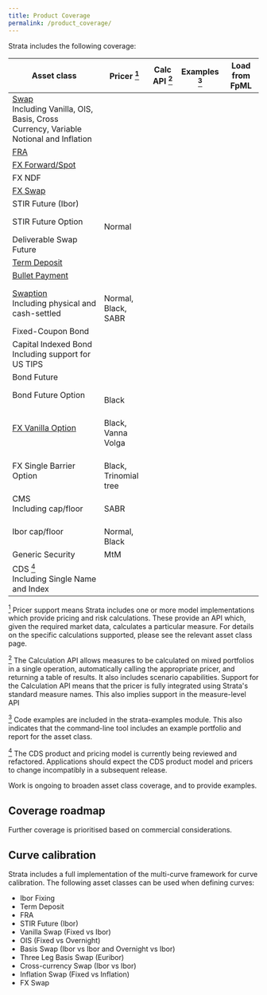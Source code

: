 ```yaml
---
title: Product Coverage
permalink: /product_coverage/
---
```


Strata includes the following coverage:

<div class="product-coverage">
<table>
  <thead>
    <tr>
      <th>Asset class</th>
      <th>Pricer <a id="pricer" href="#pricer-footnote"><sup>1</sup></a></th>
      <th>Calc API <a id="calcapi" href="#calcapi-footnote"><sup>2</sup></a></th>
      <th>Examples <a id="examples" href="#examples-footnote"><sup>3</sup></a></th>
      <th>Load from FpML</th>
    </tr>
  </thead>
  <tbody>
  <tr>
    <td><a href="{{site.baseurl}}/swap">Swap</a><br />
    <span class="note">Including Vanilla, OIS, Basis, Cross Currency, Variable Notional and Inflation</span></td>
    <td><i class="fa fa-check"></i></td>
    <td><i class="fa fa-check"></i></td>
    <td><i class="fa fa-check"></i></td>
    <td><i class="fa fa-check"></i></td>
  </tr>
  <tr>
    <td><a href="{{site.baseurl}}/fra">FRA</a></td>
    <td><i class="fa fa-check"></i></td>
    <td><i class="fa fa-check"></i></td>
    <td><i class="fa fa-check"></i></td>
    <td><i class="fa fa-check"></i></td>
  </tr>
  <tr>
    <td><a href="{{site.baseurl}}/fx_single">FX Forward/Spot</a></td>
    <td><i class="fa fa-check"></i></td>
    <td><i class="fa fa-check"></i></td>
    <td><i class="fa fa-check"></i></td>
    <td><i class="fa fa-check"></i></td>
  </tr>
  <tr>
    <td>FX NDF</td>
    <td><i class="fa fa-check"></i></td>
    <td><i class="fa fa-check"></i></td>
    <td><i class="fa fa-check"></i></td>
    <td></td>
  </tr>
  <tr>
    <td><a href="{{site.baseurl}}/fx_swap">FX Swap</a></td>
    <td><i class="fa fa-check"></i></td>
    <td><i class="fa fa-check"></i></td>
    <td><i class="fa fa-check"></i></td>
    <td><i class="fa fa-check"></i></td>
  </tr>
  <tr>
    <td>STIR Future (Ibor)</td>
    <td><i class="fa fa-check"></i></td>
    <td><i class="fa fa-check"></i></td>
    <td><i class="fa fa-check"></i></td>
    <td class="na"></td>
  </tr>
  <tr>
    <td>STIR Future Option</td>
    <td><i class="fa fa-check"></i><br />
    <span class="note">Normal</span></td>
    <td><i class="fa fa-check"></i></td>
    <td></td>
    <td class="na"></td>
  </tr>
  <tr>
    <td>Deliverable Swap Future</td>
    <td><i class="fa fa-check"></i></td>
    <td><i class="fa fa-check"></i></td>
    <td><i class="fa fa-check"></i></td>
    <td class="na"></td>
  </tr>
  <tr>
    <td><a href="{{site.baseurl}}/term_deposit">Term Deposit</a></td>
    <td><i class="fa fa-check"></i></td>
    <td><i class="fa fa-check"></i></td>
    <td><i class="fa fa-check"></i></td>
    <td><i class="fa fa-check"></i></td>
  </tr>
  <tr>
    <td><a href="{{site.baseurl}}/bullet_payment">Bullet Payment</a></td>
    <td><i class="fa fa-check"></i></td>
    <td><i class="fa fa-check"></i></td>
    <td><i class="fa fa-check"></i></td>
    <td><i class="fa fa-check"></i></td>
  </tr>
  <tr>
    <td><a href="{{site.baseurl}}/swaption">Swaption</a><br />
    <span class="note">Including physical and cash-settled</span></td>
    <td><i class="fa fa-check"></i><br />
    <span class="note">Normal, Black, SABR</span></td>
    <td><i class="fa fa-check"></i></td>
    <td></td>
    <td><i class="fa fa-check"></i></td>
  </tr>
  <tr>
    <td>Fixed-Coupon Bond</td>
    <td><i class="fa fa-check"></i></td>
    <td><i class="fa fa-check"></i></td>
    <td></td>
    <td class="na"></td>
  </tr>
  <tr>
    <td>Capital Indexed Bond<br />
    <span class="note">Including support for US TIPS</span></td>
    <td><i class="fa fa-check"></i></td>
    <td><i class="fa fa-check"></i></td>
    <td></td>
    <td class="na"></td>
  </tr>
  <tr>
    <td>Bond Future</td>
    <td><i class="fa fa-check"></i></td>
    <td><i class="fa fa-check"></i></td>
    <td></td>
    <td class="na"></td>
  </tr>
  <tr>
    <td>Bond Future Option</td>
    <td><i class="fa fa-check"></i><br />
    <span class="note">Black</span></td>
    <td><i class="fa fa-check"></i></td>
    <td></td>
    <td class="na"></td>
  </tr>
  <tr>
    <td><a href="{{site.baseurl}}/fx_vanilla_option">FX Vanilla Option</a><br />
    <td><i class="fa fa-check"></i><br />
    <span class="note">Black, Vanna Volga</span></td>
    <td><i class="fa fa-check"></i></td>
    <td></td>
    <td></td>
  </tr>
  <tr>
    <td>FX Single Barrier Option</td>
    <td><i class="fa fa-check"></i><br />
    <span class="note">Black, Trinomial tree</span></td>
    <td><i class="fa fa-check"></i></td>
    <td></td>
    <td></td>
  </tr>
  <tr>
    <td>CMS<br />
    <span class="note">Including cap/floor</span></td>
    <td><i class="fa fa-check"></i><br />
    <span class="note">SABR</span></td>
    <td><i class="fa fa-check"></i></td>
    <td></td>
    <td></td>
  </tr>
  <tr>
    <td>Ibor cap/floor</td>
    <td><i class="fa fa-check"></i><br />
    <span class="note">Normal, Black</span></td>
    <td><i class="fa fa-check"></i></td>
    <td></td>
    <td></td>
  </tr>
  <tr>
    <td>Generic Security</td>
    <td class="na">MtM</td>
    <td><i class="fa fa-check"></i></td>
    <td><i class="fa fa-check"></i></td>
    <td class="na"></td>
  </tr>
  <tr>
    <td>CDS <a id="cds" href="#cds-footnote"><sup>4</sup></a><br />
    <span class="note">Including Single Name and Index</span></td>
    <td><i class="fa fa-check"></i></td>
    <td><i class="fa fa-check"></i></td>
    <td><i class="fa fa-check"></i></td>
    <td></td>
  </tr>
  </tbody>
</table>
</div>

<a id="pricer-footnote" href="#pricer"><sup>1</sup></a>
Pricer support means Strata includes one or more model implementations which provide pricing and risk calculations.
These provide an API which, given the required market data, calculates a particular measure.
For details on the specific calculations supported, please see the relevant asset class page.

<a id="calcapi-footnote" href="#calcapi"><sup>2</sup></a>
The Calculation API allows measures to be calculated on mixed portfolios in a single operation, automatically
calling the appropriate pricer, and returning a table of results. It also includes scenario capabilities.
Support for the Calculation API means that the pricer is fully integrated using Strata's standard measure names.
This also implies support in the measure-level API

<a id="examples-footnote" href="#examples"><sup>3</sup></a>
Code examples are included in the strata-examples module. This also indicates that the command-line tool includes an example portfolio and report for the asset class.

<a id="cds-footnote" href="#cds"><sup>4</sup></a>
The CDS product and pricing model is currently being reviewed and refactored.
Applications should expect the CDS product model and pricers to change incompatibly in a subsequent release.

Work is ongoing to broaden asset class coverage, and to provide examples.

## Coverage roadmap

Further coverage is prioritised based on commercial considerations.


## Curve calibration

Strata includes a full implementation of the multi-curve framework for curve calibration.
The following asset classes can be used when defining curves:

* Ibor Fixing
* Term Deposit
* FRA
* STIR Future (Ibor)
* Vanilla Swap (Fixed vs Ibor)
* OIS (Fixed vs Overnight)
* Basis Swap (Ibor vs Ibor and Overnight vs Ibor)
* Three Leg Basis Swap (Euribor)
* Cross-currency Swap (Ibor vs Ibor)
* Inflation Swap (Fixed vs Inflation)
* FX Swap
